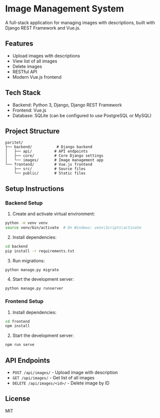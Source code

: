 # Image Management System

A full-stack application for managing images with descriptions, built with Django REST Framework and Vue.js.

## Features

- Upload images with descriptions
- View list of all images
- Delete images
- RESTful API
- Modern Vue.js frontend

## Tech Stack

- Backend: Python 3, Django, Django REST Framework
- Frontend: Vue.js
- Database: SQLite (can be configured to use PostgreSQL or MySQL)

## Project Structure

```
paritet/
├── backend/           # Django backend
│   ├── api/          # API endpoints
│   ├── core/         # Core Django settings
│   └── images/       # Image management app
└── frontend/         # Vue.js frontend
    ├── src/          # Source files
    └── public/       # Static files
```

## Setup Instructions

### Backend Setup

1. Create and activate virtual environment:
```bash
python -m venv venv
source venv/bin/activate  # On Windows: venv\Scripts\activate
```

2. Install dependencies:
```bash
cd backend
pip install -r requirements.txt
```

3. Run migrations:
```bash
python manage.py migrate
```

4. Start the development server:
```bash
python manage.py runserver
```

### Frontend Setup

1. Install dependencies:
```bash
cd frontend
npm install
```

2. Start the development server:
```bash
npm run serve
```

## API Endpoints

- `POST /api/images/` - Upload image with description
- `GET /api/images/` - Get list of all images
- `DELETE /api/images/<id>/` - Delete image by ID

## License

MIT 